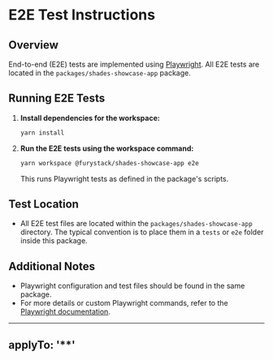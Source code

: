 # E2E Test Instructions

## Overview

End-to-end (E2E) tests are implemented using [Playwright](https://playwright.dev/). All E2E tests are located in the `packages/shades-showcase-app` package.

## Running E2E Tests

1. **Install dependencies for the workspace:**
   ```bash
   yarn install
   ```
2. **Run the E2E tests using the workspace command:**
   ```bash
   yarn workspace @furystack/shades-showcase-app e2e
   ```
   This runs Playwright tests as defined in the package's scripts.

## Test Location

- All E2E test files are located within the `packages/shades-showcase-app` directory. The typical convention is to place them in a `tests` or `e2e` folder inside this package.

## Additional Notes

- Playwright configuration and test files should be found in the same package.
- For more details or custom Playwright commands, refer to the [Playwright documentation](https://playwright.dev/).

---

## applyTo: '\*\*'
